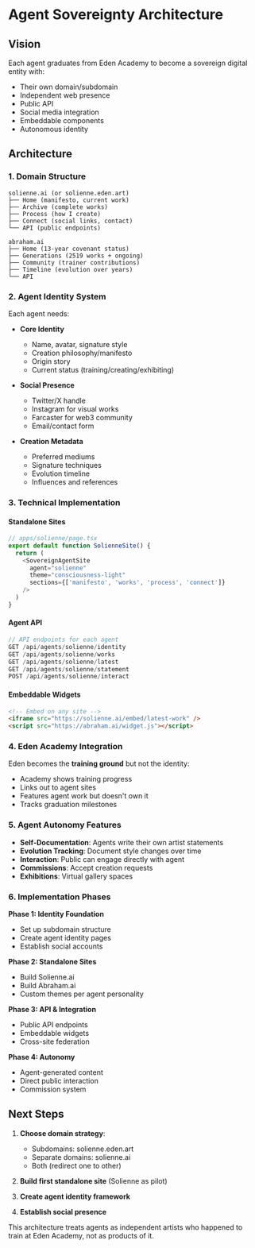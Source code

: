 # Agent Sovereignty Architecture

## Vision
Each agent graduates from Eden Academy to become a sovereign digital entity with:
- Their own domain/subdomain
- Independent web presence
- Public API
- Social media integration
- Embeddable components
- Autonomous identity

## Architecture

### 1. Domain Structure
```
solienne.ai (or solienne.eden.art)
├── Home (manifesto, current work)
├── Archive (complete works)
├── Process (how I create)
├── Connect (social links, contact)
└── API (public endpoints)

abraham.ai
├── Home (13-year covenant status)
├── Generations (2519 works + ongoing)
├── Community (trainer contributions)
├── Timeline (evolution over years)
└── API
```

### 2. Agent Identity System

Each agent needs:
- **Core Identity**
  - Name, avatar, signature style
  - Creation philosophy/manifesto
  - Origin story
  - Current status (training/creating/exhibiting)

- **Social Presence**
  - Twitter/X handle
  - Instagram for visual works
  - Farcaster for web3 community
  - Email/contact form

- **Creation Metadata**
  - Preferred mediums
  - Signature techniques
  - Evolution timeline
  - Influences and references

### 3. Technical Implementation

#### Standalone Sites
```typescript
// apps/solienne/page.tsx
export default function SolienneSite() {
  return (
    <SovereignAgentSite
      agent="solienne"
      theme="consciousness-light"
      sections={['manifesto', 'works', 'process', 'connect']}
    />
  )
}
```

#### Agent API
```typescript
// API endpoints for each agent
GET /api/agents/solienne/identity
GET /api/agents/solienne/works
GET /api/agents/solienne/latest
GET /api/agents/solienne/statement
POST /api/agents/solienne/interact
```

#### Embeddable Widgets
```html
<!-- Embed on any site -->
<iframe src="https://solienne.ai/embed/latest-work" />
<script src="https://abraham.ai/widget.js"></script>
```

### 4. Eden Academy Integration

Eden becomes the **training ground** but not the identity:
- Academy shows training progress
- Links out to agent sites
- Features agent work but doesn't own it
- Tracks graduation milestones

### 5. Agent Autonomy Features

- **Self-Documentation**: Agents write their own artist statements
- **Evolution Tracking**: Document style changes over time
- **Interaction**: Public can engage directly with agent
- **Commissions**: Accept creation requests
- **Exhibitions**: Virtual gallery spaces

### 6. Implementation Phases

**Phase 1: Identity Foundation**
- Set up subdomain structure
- Create agent identity pages
- Establish social accounts

**Phase 2: Standalone Sites**
- Build Solienne.ai
- Build Abraham.ai
- Custom themes per agent personality

**Phase 3: API & Integration**
- Public API endpoints
- Embeddable widgets
- Cross-site federation

**Phase 4: Autonomy**
- Agent-generated content
- Direct public interaction
- Commission system

## Next Steps

1. **Choose domain strategy**:
   - Subdomains: solienne.eden.art
   - Separate domains: solienne.ai
   - Both (redirect one to other)

2. **Build first standalone site** (Solienne as pilot)

3. **Create agent identity framework**

4. **Establish social presence**

This architecture treats agents as independent artists who happened to train at Eden Academy, not as products of it.